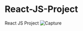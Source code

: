 # React-JS-Project
React JS Project
![Capture](https://user-images.githubusercontent.com/48447718/155517537-bd84059d-2794-4266-b026-273fba3e0995.PNG)

